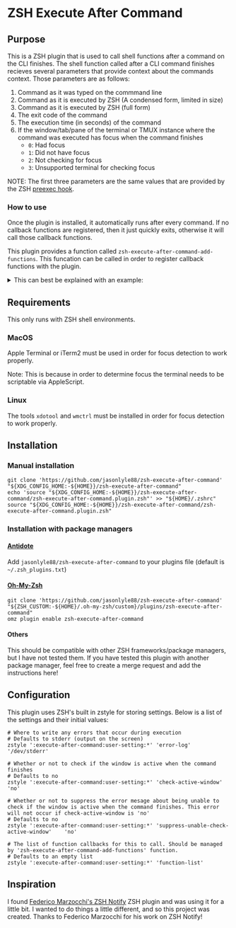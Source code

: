 # ZSH Execute After Command

## Purpose
This is a ZSH plugin that is used to call shell functions after a command on the CLI finishes. The shell function called after a CLI command finishes recieves several parameters that provide context about the commands context. Those parameters are as follows:
1. Command as it was typed on the commmand line
2. Command as it is executed by ZSH (A condensed form, limited in size)
3. Command as it is executed by ZSH (full form)
4. The exit code of the command
5. The execution time (in seconds) of the command
6. If the window/tab/pane of the terminal or TMUX instance where the command was executed has focus when the command finishes
    - `0`: Had focus
    - `1`: Did not have focus
    - `2`: Not checking for focus
    - `3`: Unsupported terminal for checking focus

NOTE: The first three parameters are the same values that are provided by the ZSH [preexec hook](https://zsh.sourceforge.io/Doc/Release/Functions.html).

### How to use
Once the plugin is installed, it automatically runs after every command. If no callback functions are registered, then it just quickly exits, otherwise it will call those callback functions.

This plugin provides a function called `zsh-execute-after-command-add-functions`. This funcation can be called in order to register callback functions with the plugin.

<details>
<summary>This can best be explained with an example:</summary>

```shell
$> function jml1() {
    local param
    for param in "$@"; do
        printf -- 'JML1: "%s"\n' "${param}"
    done;
    printf -- '\n'
}

$> function jml2() {
    local param
    for param in "$@"; do
        printf -- 'JML2: "%s"\n' "${param}"
    done;
    printf -- '\n'
}

$> function jml3() {
    local param
    for param in "$@"; do
        printf -- 'JML3: "%s"\n' "${param}"
    done;
    printf -- '\n'
}

$> # Execute seperately to show fucntions can be added one at a time or multiple at once
zsh-execute-after-command-add-functions jml1
zsh-execute-after-command-add-functions jml2 jml3

$> echo 'Hello world!'
Hello world!
zsh-execute-after-command: JML1: "echo 'Hello world!'"
zsh-execute-after-command: JML1: "echo 'Hello world!'"
zsh-execute-after-command: JML1: "echo 'Hello world!'"
zsh-execute-after-command: JML1: "0"
zsh-execute-after-command: JML1: "0"
zsh-execute-after-command: JML1: "0"
zsh-execute-after-command:
zsh-execute-after-command: JML2: "echo 'Hello world!'"
zsh-execute-after-command: JML2: "echo 'Hello world!'"
zsh-execute-after-command: JML2: "echo 'Hello world!'"
zsh-execute-after-command: JML2: "0"
zsh-execute-after-command: JML2: "0"
zsh-execute-after-command: JML2: "0"
zsh-execute-after-command:
zsh-execute-after-command: JML3: "echo 'Hello world!'"
zsh-execute-after-command: JML3: "echo 'Hello world!'"
zsh-execute-after-command: JML3: "echo 'Hello world!'"
zsh-execute-after-command: JML3: "0"
zsh-execute-after-command: JML3: "0"
zsh-execute-after-command: JML3: "0"
zsh-execute-after-command:

$> # Execute a command and remove focus from terminal before the command finishes
echo 'Hello world!'; sleep 5
Hello world!
zsh-execute-after-command: JML1: "echo 'Hello world!'; sleep 5"
zsh-execute-after-command: JML1: "echo 'Hello world!'; sleep 5"
zsh-execute-after-command: JML1: "echo 'Hello world!'
zsh-execute-after-command: sleep 5"
zsh-execute-after-command: JML1: "0"
zsh-execute-after-command: JML1: "5"
zsh-execute-after-command: JML1: "1"
zsh-execute-after-command:
zsh-execute-after-command: JML2: "echo 'Hello world!'; sleep 5"
zsh-execute-after-command: JML2: "echo 'Hello world!'; sleep 5"
zsh-execute-after-command: JML2: "echo 'Hello world!'
zsh-execute-after-command: sleep 5"
zsh-execute-after-command: JML2: "0"
zsh-execute-after-command: JML2: "5"
zsh-execute-after-command: JML2: "1"
zsh-execute-after-command:
zsh-execute-after-command: JML3: "echo 'Hello world!'; sleep 5"
zsh-execute-after-command: JML3: "echo 'Hello world!'; sleep 5"
zsh-execute-after-command: JML3: "echo 'Hello world!'
zsh-execute-after-command: sleep 5"
zsh-execute-after-command: JML3: "0"
zsh-execute-after-command: JML3: "5"
zsh-execute-after-command: JML3: "1"
zsh-execute-after-command:
```
</details>

## Requirements
This only runs with ZSH shell environments.

### MacOS
Apple Terminal or iTerm2 must be used in order for focus detection to work properly.

Note: This is because in order to determine focus the terminal needs to be scriptable via AppleScript.

### Linux
The tools `xdotool` and `wmctrl` must be installed in order for focus detection to work properly.

## Installation

### Manual installation
```shell
git clone 'https://github.com/jasonlyle88/zsh-execute-after-command' "${XDG_CONFIG_HOME:-${HOME}}/zsh-execute-after-command"
echo 'source "${XDG_CONFIG_HOME:-${HOME}}/zsh-execute-after-command/zsh-execute-after-command.plugin.zsh"' >> "${HOME}/.zshrc"
source "${XDG_CONFIG_HOME:-${HOME}}/zsh-execute-after-command/zsh-execute-after-command.plugin.zsh"
```

### Installation with package managers

#### [Antidote](https://getantidote.github.io/)
Add `jasonlyle88/zsh-execute-after-command` to your plugins file (default is `~/.zsh_plugins.txt`)

#### [Oh-My-Zsh](https://ohmyz.sh/)
```shell
git clone 'https://github.com/jasonlyle88/zsh-execute-after-command' "${ZSH_CUSTOM:-${HOME}/.oh-my-zsh/custom}/plugins/zsh-execute-after-command"
omz plugin enable zsh-execute-after-command
```

#### Others
This should be compatible with other ZSH frameworks/package managers, but I have not tested them. If you have tested this plugin with another package manager, feel free to create a merge request and add the instructions here!

## Configuration
This plugin uses ZSH's built in zstyle for storing settings. Below is a list of the settings and their initial values:

```shell
# Where to write any errors that occur during execution
# Defaults to stderr (output on the screen)
zstyle ':execute-after-command:user-setting:*' 'error-log'                              '/dev/stderr'

# Whether or not to check if the window is active when the command finishes
# Defaults to no
zstyle ':execute-after-command:user-setting:*' 'check-active-window'                    'no'

# Whether or not to suppress the error mesage about being unable to check if the window is active when the command finishes. This error will not occur if check-active-window is 'no'
# Defaults to no
zstyle ':execute-after-command:user-setting:*' 'suppress-unable-check-active-window'    'no'

# The list of function callbacks for this to call. Should be managed by 'zsh-execute-after-command-add-functions' function.
# Defaults to an empty list
zstyle ':execute-after-command:user-setting:*' 'function-list'
```

## Inspiration
I found [Federico Marzocchi's ZSH Notify](https://github.com/marzocchi/zsh-notify) ZSH plugin and was using it for a little bit. I wanted to do things a little different, and so this project was created. Thanks to Federico Marzocchi for his work on ZSH Notify!